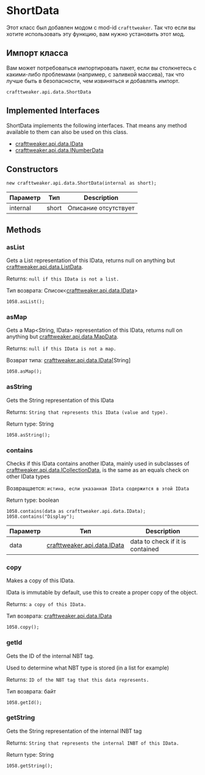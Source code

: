 # ShortData



Этот класс был добавлен модом с mod-id `crafttweaker`. Так что если вы хотите использовать эту функцию, вам нужно установить этот мод.

## Импорт класса
Вам может потребоваться импортировать пакет, если вы столкнетесь с какими-либо проблемами (например, с заливкой массива), так что лучше быть в безопасности, чем извиняться и добавлять импорт.
```zenscript
crafttweaker.api.data.ShortData
```

## Implemented Interfaces
ShortData implements the following interfaces. That means any method available to them can also be used on this class.
- [crafttweaker.api.data.IData](/vanilla/api/data/IData)
- [crafttweaker.api.data.INumberData](/vanilla/api/data/INumberData)

## Constructors
```zenscript
new crafttweaker.api.data.ShortData(internal as short);
```
| Параметр | Тип   | Description          |
| -------- | ----- | -------------------- |
| internal | short | Описание отсутствует |



## Methods
### asList

Gets a List<IData> representation of this IData, returns null on anything but [crafttweaker.api.data.ListData](/vanilla/api/data/ListData).

 Returns: `null if this IData is not a list.`

Тип возврата: Список&lt;[crafttweaker.api.data.IData](/vanilla/api/data/IData)&gt;

```zenscript
1058.asList();
```

### asMap

Gets a Map<String, IData> representation of this IData, returns null on anything but [crafttweaker.api.data.MapData](/vanilla/api/data/MapData).

 Returns: `null if this IData is not a map.`

Возврат типа: [crafttweaker.api.data.IData](/vanilla/api/data/IData)[String]

```zenscript
1058.asMap();
```

### asString

Gets the String representation of this IData

 Returns: `String that represents this IData (value and type).`

Return type: String

```zenscript
1058.asString();
```

### contains

Checks if this IData contains another IData, mainly used in subclasses of [crafttweaker.api.data.ICollectionData](/vanilla/api/data/ICollectionData), is the same as an equals check on other IData types

 Возвращается: `истина, если указанная IData содержится в этой IData`

Return type: boolean

```zenscript
1058.contains(data as crafttweaker.api.data.IData);
1058.contains("Display");
```

| Параметр | Тип                                                    | Description                      |
| -------- | ------------------------------------------------------ | -------------------------------- |
| data     | [crafttweaker.api.data.IData](/vanilla/api/data/IData) | data to check if it is contained |


### copy

Makes a copy of this IData.

 IData is immutable by default, use this to create a proper copy of the object.

 Returns: `a copy of this IData.`

Тип возврата: [crafttweaker.api.data.IData](/vanilla/api/data/IData)

```zenscript
1058.copy();
```

### getId

Gets the ID of the internal NBT tag.

 Used to determine what NBT type is stored (in a list for example)

 Returns: `ID of the NBT tag that this data represents.`

Тип возврата: байт

```zenscript
1058.getId();
```

### getString

Gets the String representation of the internal INBT tag

 Returns: `String that represents the internal INBT of this IData.`

Return type: String

```zenscript
1058.getString();
```



